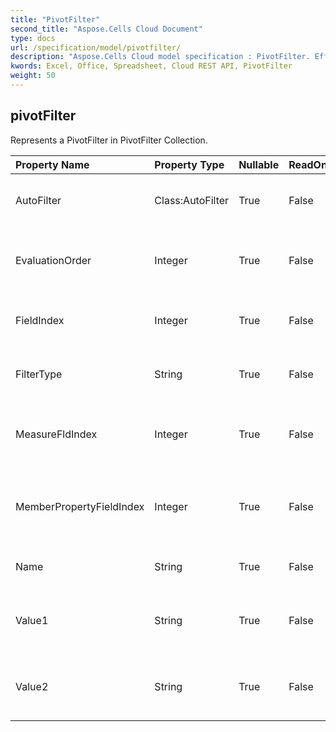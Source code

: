 ```yaml
---
title: "PivotFilter"
second_title: "Aspose.Cells Cloud Document"
type: docs
url: /specification/model/pivotfilter/
description: "Aspose.Cells Cloud model specification : PivotFilter. Effortlessly handle Excel and other spreadsheet documents with features like opening, generating, editing, splitting, merging, comparing, and converting."
kwords: Excel, Office, Spreadsheet, Cloud REST API, PivotFilter
weight: 50
---
```


## **pivotFilter**

Represents a PivotFilter in PivotFilter Collection. 

| Property Name | Property Type | Nullable |  ReadOnly | DefaultValue | Description | 
| :- | :- | :- |:- |  :- | :- |
| AutoFilter | Class:AutoFilter | True |  False |  | Gets the autofilter of the pivot filter. |  
| EvaluationOrder | Integer | True |  False |  | Gets the Evaluation Order of the pivot filter. |  
| FieldIndex | Integer | True |  False |  | Gets the field index of the pivot filter. |  
| FilterType | String | True |  False |  | Gets the autofilter type of the pivot filter. |  
| MeasureFldIndex | Integer | True |  False |  | Gets the measure field index of the pivot filter.             |  
| MemberPropertyFieldIndex | Integer | True |  False |  | Gets the member property field index of the pivot filter.             |  
| Name | String | True |  False |  | Gets the name of the pivot filter. |  
| Value1 | String | True |  False |  | Gets the string value1 of the label pivot filter.             |  
| Value2 | String | True |  False |  | Gets the string value2 of the label pivot filter.             |  

